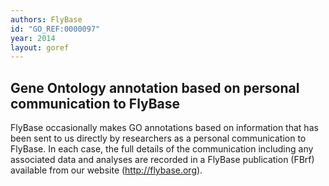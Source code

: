 ```yaml
---
authors: FlyBase
id: "GO_REF:0000097"
year: 2014
layout: goref
---
```


## Gene Ontology annotation based on personal communication to FlyBase

FlyBase occasionally makes GO annotations based on information that has been sent to us directly by researchers as a personal communication to FlyBase. In each case, the full details of the communication including any associated data and analyses are recorded in a FlyBase publication (FBrf) available from our website (http://flybase.org).
